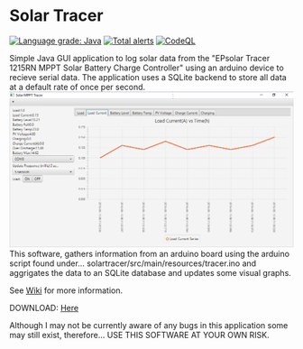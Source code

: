 # Solar Tracer

[![Language grade: Java](https://img.shields.io/lgtm/grade/java/g/javachaos/SolarTracer.svg?logo=lgtm&logoWidth=18)](https://lgtm.com/projects/g/javachaos/SolarTracer/context:java)
[![Total alerts](https://img.shields.io/lgtm/alerts/g/javachaos/SolarTracer.svg?logo=lgtm&logoWidth=18)](https://lgtm.com/projects/g/javachaos/SolarTracer/alerts/)
[![CodeQL](https://github.com/javachaos/SolarTracer/actions/workflows/codeql-analysis.yml/badge.svg)](https://github.com/javachaos/SolarTracer/actions/workflows/codeql-analysis.yml)

Simple Java GUI application to log solar data from the "EPsolar Tracer 1215RN MPPT Solar Battery Charge Controller" using an arduino device to recieve serial data. The application uses a SQLite backend to store all data at a default rate of once per second.
![](https://github.com/javachaos/SolarTracer/blob/master/src/main/resources/solar_tracer.png)
This software, gathers information from an arduino board using the arduino script found under... solartracer/src/main/resources/tracer.ino and aggrigates the data to an SQLite database and updates some visual graphs.

See [Wiki](https://github.com/javachaos/SolarTracer/wiki) for more information.

DOWNLOAD: [Here](https://github.com/javachaos/SolarTracer/blob/master/bin/SolarTracer.exe?raw=true)

Although I may not be currently aware of any bugs in this application some may still exist, therefore...
USE THIS SOFTWARE AT YOUR OWN RISK.

